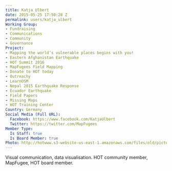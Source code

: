 ```yaml
---
title: Katja Ulbert
date: 2015-05-25 17:50:28 Z
permalink: users/katja_ulbert
Working Group:
- Fundraising
- Communications
- Community
- Governance
Project:
- Mapping the world’s vulnerable places begins with you!
- Eastern Afghanistan Earthquake
- HOT Summit 2016
- MapFugees Field Mapping
- Donate to HOT today
- Outreachy
- LearnOSM
- Nepal 2015 Earthquake Response
- Ecuador Earthquake
- Field Papers
- Missing Maps
- HOT Training Center
Country: Germany
Social Media (Full URL):
  Facebook: https://www.facebook.com/KatjaUlbert
  Twitter: https://twitter.com/MapFugees
Member Type:
  Is Staff: true
  Is Board Member: true
Photo: http://hotwww.s3-website-us-east-1.amazonaws.com/files/old/pictures/picture-283-1440077668.jpg
---
```


<p>Visual communication, data visualisation. HOT community member, MapFugee, HOT board member.</p>
